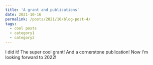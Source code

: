 ```yaml
---
title: 'A grant and publications'
date: 2021-10-16
permalink: /posts/2021/10/blog-post-4/
tags:
  - cool posts
  - category1
  - category2
---
```


I did it! The super cool grant! And a cornerstone publication! Now I'm looking forward to 2022!
